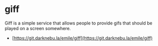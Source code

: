 # giff

Giff is a simple service that allows people to provide gifs that should be played on a screen somewhere.

- [https://git.darknebu.la/emile/giff](https://git.darknebu.la/emile/giff)